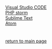 <a href='https://code.visualstudio.com/'> Visual Studio CODE </a><br>
<a href='https://www.jetbrains.com/phpstorm/'> PHP storm </a><br>
<a href='https://www.sublimetext.com/'> Sublime Text </a><br>
<a href='https://atom.io/'> Atom </a><br>



#
[return to main page](../README.md)
